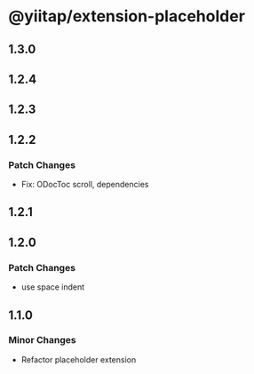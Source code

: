# @yiitap/extension-placeholder

## 1.3.0

## 1.2.4

## 1.2.3

## 1.2.2

### Patch Changes

- Fix: ODocToc scroll, dependencies

## 1.2.1

## 1.2.0

### Patch Changes

- use space indent

## 1.1.0

### Minor Changes

- Refactor placeholder extension
